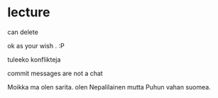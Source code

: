 # lecture
can delete

ok as your wish . :P

tuleeko konflikteja

commit messages are not a chat

Moikka ma olen sarita. olen Nepalilainen mutta Puhun vahan suomea.

